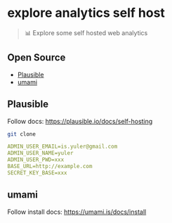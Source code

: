 # explore analytics self host

> 📊 Explore some self hosted web analytics

## Open Source

- [Plausible](https://github.com/plausible/analytics)
- [umami](https://github.com/umami-software/umami)
<!-- - [fathom](https://github.com/usefathom/fathom) -->

## Plausible

Follow docs: https://plausible.io/docs/self-hosting

```bash
git clone

```

```yaml
ADMIN_USER_EMAIL=is.yuler@gmail.com
ADMIN_USER_NAME=yuler
ADMIN_USER_PWD=xxx
BASE_URL=http://example.com
SECRET_KEY_BASE=xxx
```

## umami

Follow install docs: https://umami.is/docs/install
